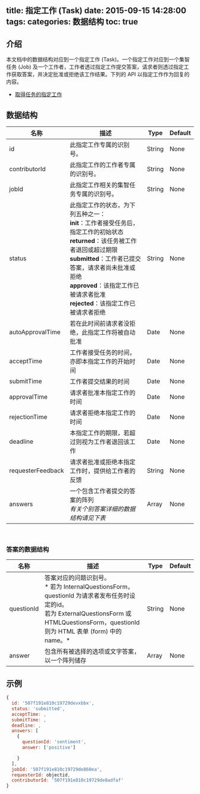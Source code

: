 title: 指定工作 (Task)
date: 2015-09-15 14:28:00
tags:
categories: 数据结构
toc: true
---

## 介绍

本文档中的数据结构对应到一个指定工作 (Task)。一个指定工作对应到一个集智任务 (Job) 及一个工作者，工作者透过指定工作提交答案，请求者则透过指定工作获取答案，并决定批准或拒绝该工作结果。下列的 API 以指定工作作为回复的内容。

  * [取得任务的指定工作](/取得任务的指定工作)



## 数据结构

名称 | 描述 | Type | Default 
--- | --- | --- | --- 
id| 此指定工作专属的识别号。 | String | None
contributorId| 此指定工作的工作者专属的识别号。 | String | None
jobId| 此指定工作相关的集智任务专属的识别号。 | String | None
status| 此指定工作的状态，为下列五种之一：<br> **init**：工作者接受任务后，指定工作的初始状态 <br> **returned**：该任务被工作者退回或超过期限 <br> **submitted**：工作者已提交答案，请求者尚未批准或拒绝 <br> **approved**：该指定工作已被请求者批准 <br> **rejected**：该指定工作已被请求者拒绝 | String | None 
autoApprovalTime| 若在此时间前请求者没拒绝，此指定工作将被自动批准 | Date | None
acceptTime| 工作者接受任务的时间，亦即本指定工作的开始时间| Date | None
submitTime| 工作者提交结果的时间| Date | None
approvalTime| 请求者批准本指定工作的时间| Date | None
rejectionTime| 请求者拒绝本指定工作的时间| Date | None
deadline| 本指定工作的期限，若超过则视为工作者退回该工作| Date | None
requesterFeedback| 请求者批准或拒绝本指定工作时，提供给工作者的反馈| String | None
answers| 一个包含工作者提交的答案的阵列<br> *有关个别答案详细的数据结构请见下表* | Array | None

<br>

### 答案的数据结构

名称 | 描述 | Type | Default 
--- | --- | --- | --- 
questionId | 答案对应的问题识别号。<br> * 若为 InternalQuestionsForm，questionId 为请求者发布任务时设定的id。<br>  若为 ExternalQuestionsForm 或 HTMLQuestionsForm，questionId 则为 HTML 表单 (form) 中的 name。* | String | None
answer | 包含所有被选择的选项或文字答案，以一个阵列储存 <!--由两个部分组成： <br> **type**：答案的类型，可能为文字答案 (FreeText) 或选择答案 (multiChoices) <br> **value**：答案的值 <br> * 范例： `{type: 'freeText', value: '今天天气好晴朗'}`* --> | Array | None

## 示例

```javascript
{
  id: '507f191e810c19729devxbbx',
  status: 'submitted',
  acceptTime: ,
  submitTime: ,
  deadline: ,
  answers: [
    { 
      questionId: 'sentiment',
      answer: ['positive']

    }
  ],
  jobId: '507f191e810c19729de860ea',
  requesterId: objectid,
  contributorId: '507f191e810c19729de8adfaf'
}
```